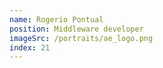 ```yaml
---
name: Rogerio Pontual
position: Middleware developer
imageSrc: /portraits/ae_logo.png
index: 21
---
```

